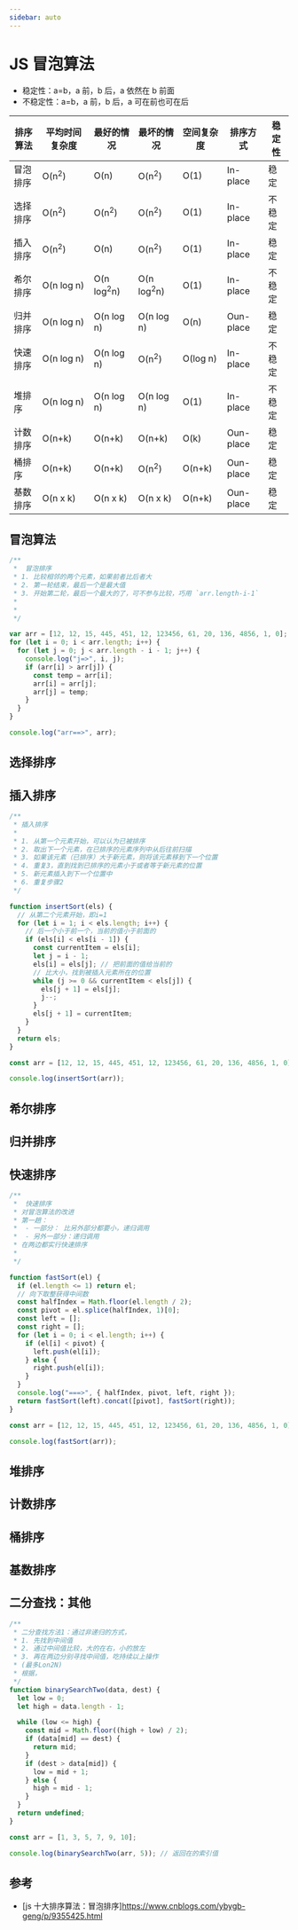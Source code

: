```yaml
---
sidebar: auto
---
```


# JS 冒泡算法

- 稳定性：a=b，a 前，b 后，a 依然在 b 前面
- 不稳定性：a=b，a 前，b 后，a 可在前也可在后

| 排序算法 | 平均时间复杂度   | 最好的情况            | 最坏的情况            | 空间复杂度 | 排序方式  | 稳定性 |
| -------- | ---------------- | --------------------- | --------------------- | ---------- | --------- | ------ |
| 冒泡排序 | O(n<sup>2</sup>) | O(n)                  | O(n<sup>2</sup>)      | O(1)       | In-place  | 稳定   |
| 选择排序 | O(n<sup>2</sup>) | O(n<sup>2</sup>)      | O(n<sup>2</sup>)      | O(1)       | In-place  | 不稳定 |
| 插入排序 | O(n<sup>2</sup>) | O(n)                  | O(n<sup>2</sup>)      | O(1)       | In-place  | 稳定   |
| 希尔排序 | O(n log n)       | O(n log<sup>2</sup>n) | O(n log<sup>2</sup>n) | O(1)       | In-place  | 不稳定 |
| 归并排序 | O(n log n)       | O(n log n)            | O(n log n)            | O(n)       | Oun-place | 稳定   |
| 快速排序 | O(n log n)       | O(n log n)            | O(n<sup>2</sup>)      | O(log n)   | In-place  | 不稳定 |
| 堆排序   | O(n log n)       | O(n log n)            | O(n log n)            | O(1)       | In-place  | 不稳定 |
| 计数排序 | O(n+k)           | O(n+k)                | O(n+k)                | O(k)       | Oun-place | 稳定   |
| 桶排序   | O(n+k)           | O(n+k)                | O(n<sup>2</sup>)      | O(n+k)     | Oun-place | 稳定   |
| 基数排序 | O(n x k)         | O(n x k)              | O(n x k)              | O(n+k)     | Oun-place | 稳定   |

## 冒泡算法

```js
/**
 *  冒泡排序
 * 1. 比较相邻的两个元素，如果前者比后者大
 * 2. 第一轮结束，最后一个是最大值
 * 3. 开始第二轮，最后一个最大的了，可不参与比较，巧用 `arr.length-i-1`
 *
 *
 */

var arr = [12, 12, 15, 445, 451, 12, 123456, 61, 20, 136, 4856, 1, 0];
for (let i = 0; i < arr.length; i++) {
  for (let j = 0; j < arr.length - i - 1; j++) {
    console.log("j=>", i, j);
    if (arr[i] > arr[j]) {
      const temp = arr[i];
      arr[i] = arr[j];
      arr[j] = temp;
    }
  }
}

console.log("arr==>", arr);
```

## 选择排序

## 插入排序

```js
/**
 * 插入排序
 *
 * 1. 从第一个元素开始，可以认为已被排序
 * 2. 取出下一个元素，在已排序的元素序列中从后往前扫描
 * 3. 如果该元素（已排序）大于新元素，则将该元素移到下一个位置
 * 4. 重复3，直到找到已排序的元素小于或者等于新元素的位置
 * 5. 新元素插入到下一个位置中
 * 6. 重复步骤2
 */

function insertSort(els) {
  // 从第二个元素开始，即i=1
  for (let i = 1; i < els.length; i++) {
    // 后一个小于前一个，当前的值小于前面的
    if (els[i] < els[i - 1]) {
      const currentItem = els[i];
      let j = i - 1;
      els[i] = els[j]; // 把前面的值给当前的
      // 比大小，找到被插入元素所在的位置
      while (j >= 0 && currentItem < els[j]) {
        els[j + 1] = els[j];
        j--;
      }
      els[j + 1] = currentItem;
    }
  }
  return els;
}

const arr = [12, 12, 15, 445, 451, 12, 123456, 61, 20, 136, 4856, 1, 0];

console.log(insertSort(arr));
```

## 希尔排序

## 归并排序

## 快速排序

```js
/**
 *  快速排序
 * 对冒泡算法的改进
 * 第一趟：
 *  - 一部分： 比另外部分都要小，递归调用
 *  - 另外一部分：递归调用
 * 在两边都实行快速排序
 *
 */

function fastSort(el) {
  if (el.length <= 1) return el;
  // 向下取整获得中间数
  const halfIndex = Math.floor(el.length / 2);
  const pivot = el.splice(halfIndex, 1)[0];
  const left = [];
  const right = [];
  for (let i = 0; i < el.length; i++) {
    if (el[i] < pivot) {
      left.push(el[i]);
    } else {
      right.push(el[i]);
    }
  }
  console.log("===>", { halfIndex, pivot, left, right });
  return fastSort(left).concat([pivot], fastSort(right));
}

const arr = [12, 12, 15, 445, 451, 12, 123456, 61, 20, 136, 4856, 1, 0];

console.log(fastSort(arr));
```

## 堆排序

## 计数排序

## 桶排序

## 基数排序

## 二分查找：其他

```js
/**
 * 二分查找方法1：通过非递归的方式，
 * 1. 先找到中间值
 * 2. 通过中间值比较，大的在右，小的放左
 * 3. 再在两边分别寻找中间值，吃持续以上操作
 * (最多Lon2N)
 * 根据，
 */
function binarySearchTwo(data, dest) {
  let low = 0;
  let high = data.length - 1;

  while (low <= high) {
    const mid = Math.floor((high + low) / 2);
    if (data[mid] == dest) {
      return mid;
    }
    if (dest > data[mid]) {
      low = mid + 1;
    } else {
      high = mid - 1;
    }
  }
  return undefined;
}

const arr = [1, 3, 5, 7, 9, 10];

console.log(binarySearchTwo(arr, 5)); // 返回在的索引值
```

## 参考

- [js 十大排序算法：冒泡排序]https://www.cnblogs.com/ybygb-geng/p/9355425.html
